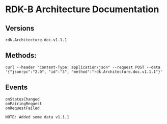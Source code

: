 # RDK-B Architecture Documentation

## Versions
`rdk.Architecture.doc.v1.1.1`

## Methods:
```
curl --header "Content-Type: application/json" --request POST --data '{"jsonrpc":"2.0", "id":"3", "method":"rdk.Architecture.doc.v1.1.1"}' 
```

## Events
```
onStatusChanged
onPairingRequest
onRequestFailed

NOTE: Added some data v1.1.1